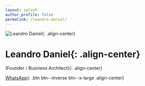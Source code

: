 ```yaml
---
layout: splash
author_profile: false
permalink: /leandro-daniel/
---
```


![Leandro Daniel](/assets/images/leandrodaniel-avatar.png){: .align-center}

# Leandro Daniel{: .align-center}

(Founder / Business Architect){: .align-center}

[WhatsApp](https://wa.me/5511960784444){: .btn btn--inverse btn--x-large .align-center}


